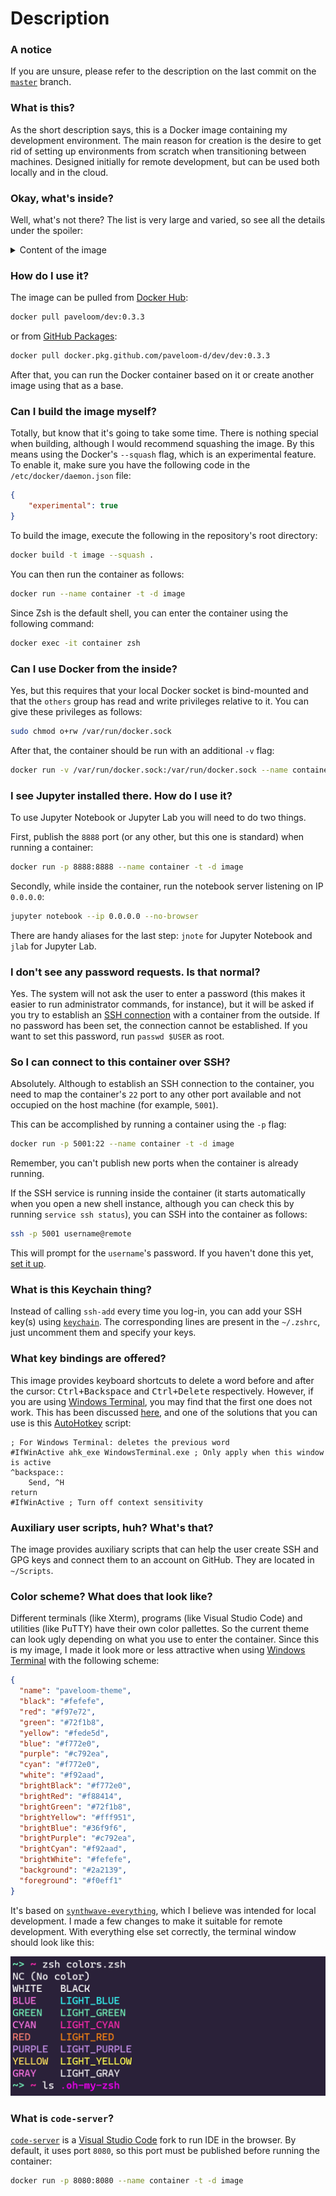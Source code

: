 # Description

### A notice

If you are unsure, please refer to the description on the last commit on the
[`master`](https://github.com/paveloom-d/dev/tree/master) branch.

### What is this?

As the short description says, this is a Docker image containing my development environment.
The main reason for creation is the desire to get rid of setting up environments from
scratch when transitioning between machines. Designed initially for remote development,
but can be used both locally and in the cloud.

### Okay, what's inside?

Well, what's not there? The list is very large and varied,
so see all the details under the spoiler:

<details>
<summary>Content of the image</summary>
<ul>
  <li>Base image: Ubuntu (20.04)</li>
  <li>Essential packages:</li>
  <ul>
    <li><code>apt-utils</code></li>
    <li><code>apt-transport-https</code></li>
    <li><code>dialog</code></li>
    <li><code>dumb-init</code></li>
    <li><code>htop</code></li>
    <li><code>ca-certificates</code></li>
    <li><code>git</code></li>
    <li><code>make</code></li>
    <li><code>ncdu</code></li>
    <li><code>zip</code></li>
    <li><code>unzip</code></li>
    <li><code>nano</code></li>
    <li><code>less</code></li>
    <li><code>wget</code></li>
    <li><code>curl</code></li>
    <li><code>gnupg-agent</code></li>
    <li><a href="https://github.com/sudo-project/sudo"><code>sudo</code></a> (1.9.1)</li>
    <li><code>ssh</code></li>
    <li><code>locales</code></li>
    <li><code>software-properties-common</code></li>
  </ul>
  <li>Non-root user set-up</li>
  <li><a href="#what-is-this-keychain-thing">Keychain to manage your SSH keys</a></li>
  <li><a href="#keybindings">Key bindings</a></li>
  <li>X2Go Server and XFCE Desktop Environment</li>
  <li>Midori Web Browser</li>
  <li><a href="#users-scripts">Auxiliary user scripts</a></li>
  <li>Zsh as the default shell:</li>
  <ul>
    <li><a href="https://github.com/ohmyzsh/ohmyzsh">OhMyZsh</a></li>
    <ul>
      <li>Additional plugins:</li>
      <ul>
        <li>
          <a href="https://github.com/zsh-users/zsh-autosuggestions">
            <code>
              zsh-autosuggestions
            </code>
          </a>
        </li>
      </ul>
      <li><a href="#color-theme">Theme adjustments</a></li>
    </ul>
  </ul>
  <li>Docker</li>
  <li>Python:</li>
  <ul>
    <li><code>python3-dev</code></li>
    <li><code>python3-pip</code></li>
    <li>Packages:</li>
    <ul>
      <li><code>wheel</code></li>
      <li><code>numpy</code></li>
      <li><code>matplotlib</code></li>
    </ul>
  </ul>
  <li>Jupyter:</li>
  <ul>
    <li><code>jupyter</code></li>
    <li><code>jupyterlab</code></li>
    <li><a href="#jupyter">Aliases to run a notebook server</a></li>
  </ul>
  <li>Julia (1.5.0):</li>
  <ul>
    <li><a href="https://github.com/JuliaDocs/Documenter.jl">Documenter.jl</a></li>
    <li><a href="https://github.com/fredrikekre/Literate.jl">Literate.jl</a></li>
    <li><a href="https://github.com/timholy/Revise.jl">Revise.jl</a></li>
    <li><a href="https://github.com/JuliaLang/IJulia.jl">IJulia.jl</a></li>
    <li><a href="https://github.com/JuliaPy/PyPlot.jl">PyPlot.jl</a></li>
    <li><a href="https://github.com/JuliaPlots/Plots.jl">Plots.jl</a></li>
  </ul>
  <li>Node.js and npm</li>
  <li>Rclone</li>
  <li>TexLive:</li>
  <ul>
    <li><code>dvipng</code></li>
    <li><code>texlive-latex-extra</code></li>
    <li><code>texlive-fonts-extra</code></li>
    <li><code>texlive-lang-cyrillic</code></li>
    <li><code>cm-super</code></li>
  </ul>
  <li><a href="#code-server"><code>code-server</code></a></li>
</ul>
</details>

### How do I use it?

The image can be pulled from [Docker Hub](https://hub.docker.com/r/paveloom/dev):

```bash
docker pull paveloom/dev:0.3.3
```

or from [GitHub Packages](https://github.com/paveloom-d/dev/packages):

```bash
docker pull docker.pkg.github.com/paveloom-d/dev/dev:0.3.3
```

After that, you can run the Docker container based on it or create another image using
that as a base.

### Can I build the image myself?

Totally, but know that it's going to take some time. There is nothing special when building,
although I would recommend squashing the image. By this means using the Docker's `--squash`
flag, which is an experimental feature. To enable it, make sure you have the following code
in the `/etc/docker/daemon.json` file:

```json
{
    "experimental": true
}
```

To build the image, execute the following in the repository's root directory:

```bash
docker build -t image --squash .
```

You can then run the container as follows:

```bash
docker run --name container -t -d image
```

Since Zsh is the default shell, you can enter the container using the following command:

```bash
docker exec -it container zsh
```

### Can I use Docker from the inside?

Yes, but this requires that your local Docker socket is bind-mounted and that the `others`
group has read and write privileges relative to it. You can give these privileges as
follows:

```bash
sudo chmod o+rw /var/run/docker.sock
```

After that, the container should be run with an additional `-v` flag:

```bash
docker run -v /var/run/docker.sock:/var/run/docker.sock --name container -t -d image
```

### I see Jupyter installed there. How do I use it?

To use Jupyter Notebook or Jupyter Lab you will need to do two things.

First, publish the `8888` port (or any other, but this one is standard) when running a
container:

```bash
docker run -p 8888:8888 --name container -t -d image
```

Secondly, while inside the container, run the notebook server listening on IP `0.0.0.0`:

```bash
jupyter notebook --ip 0.0.0.0 --no-browser
```

There are handy aliases for the last step: `jnote` for Jupyter Notebook and `jlab` for
Jupyter Lab.

### I don't see any password requests. Is that normal?

Yes. The system will not ask the user to enter a password (this makes it
easier to run administrator commands, for instance), but it will be asked if you try to
establish an [SSH connection](#ssh) with a container from the outside. If no password has
been set, the connection cannot be established. If you want to set this password, run
`passwd $USER` as root.

### So I can connect to this container over SSH?

Absolutely. Although to establish an SSH connection to the container, you need to map the
container's `22` port to any other port available and not occupied on the host machine
(for example, `5001`).

This can be accomplished by running a container using the `-p` flag:

```bash
docker run -p 5001:22 --name container -t -d image
```

Remember, you can't publish new ports when the container is already running.

If the SSH service is running inside the container (it starts automatically when you
open a new shell instance, although you can check this by running `service ssh status`),
you can SSH into the container as follows:

```bash
ssh -p 5001 username@remote
```

This will prompt for the `username`'s password. If you haven't done this yet,
[set it up](#users-password).

### What is this Keychain thing?

Instead of calling `ssh-add` every time you log-in, you can add your SSH key(s) using
[`keychain`](https://linux.die.net/man/1/keychain). The corresponding lines are present
in the `~/.zshrc`, just uncomment them and specify your keys.

### What key bindings are offered?

This image provides keyboard shortcuts to delete a word before and after the cursor:
<kbd>Ctrl+Backspace</kbd> and <kbd>Ctrl+Delete</kbd> respectively. However, if you are
using [Windows Terminal](https://github.com/microsoft/terminal), you may find that the
first one does not work. This has been discussed
[here](https://github.com/microsoft/terminal/issues/755), and one of the solutions that
you can use is this [AutoHotkey](https://www.autohotkey.com/) script:

```autohotkey
; For Windows Terminal: deletes the previous word
#IfWinActive ahk_exe WindowsTerminal.exe ; Only apply when this window is active
^backspace::
    Send, ^H
return
#IfWinActive ; Turn off context sensitivity
```

### Auxiliary user scripts, huh? What's that?

The image provides auxiliary scripts that can help the user create SSH and GPG keys and
connect them to an account on GitHub. They are located in `~/Scripts`.

### Color scheme? What does that look like?

Different terminals (like Xterm), programs (like Visual Studio Code) and utilities
(like PuTTY) have their own color pallettes. So the current theme can look ugly depending
on what you use to enter the container. Since this is my image, I made it look more or less
attractive when using [Windows Terminal](https://github.com/microsoft/terminal) with the
following scheme:

```json
{
  "name": "paveloom-theme",
  "black": "#fefefe",
  "red": "#f97e72",
  "green": "#72f1b8",
  "yellow": "#fede5d",
  "blue": "#f772e0",
  "purple": "#c792ea",
  "cyan": "#f772e0",
  "white": "#f92aad",
  "brightBlack": "#f772e0",
  "brightRed": "#f88414",
  "brightGreen": "#72f1b8",
  "brightYellow": "#fff951",
  "brightBlue": "#36f9f6",
  "brightPurple": "#c792ea",
  "brightCyan": "#f92aad",
  "brightWhite": "#fefefe",
  "background": "#2a2139",
  "foreground": "#f0eff1"
}
```

It's based on
[`synthwave-everything`](https://atomcorp.github.io/themes/?theme=synthwave-everything),
which I believe was intended for local development. I made a few changes to make it
suitable for remote development. With everything else set correctly, the terminal window
should look like this:

![](https://github.com/paveloom-d/dev/raw/master/.github/pictures/color-theme.png)

### What is `code-server`?

[`code-server`](https://github.com/cdr/code-server) is a
[Visual Studio Code](https://code.visualstudio.com/) fork to run IDE in the browser.
By default, it uses port `8080`, so this port must be published before running the
container:

```bash
docker run -p 8080:8080 --name container -t -d image
```
